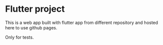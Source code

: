 # Flutter project

This is a web app built with flutter app from different repository and hosted here to use github pages.

Only for tests.
